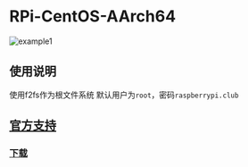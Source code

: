 # RPi-CentOS-AArch64

![example1](https://assets.ubuntu.com/v1/c69a8b3c-centos-logo.png)

## 使用说明

使用f2fs作为根文件系统
默认用户为`root`，密码`raspberrypi.club`

## [官方支持](https://raspberrypi.club/366.html)

### [下载](https://dl.arm.cm/system/CentOS/centos-8-aarch64-raspberrypi-f2fs.img.xz)
